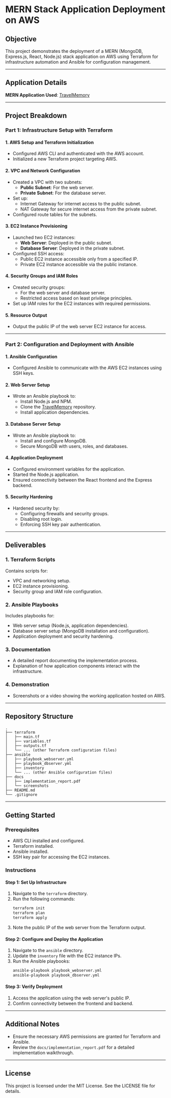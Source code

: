 # MERN Stack Application Deployment on AWS

## Objective
This project demonstrates the deployment of a MERN (MongoDB, Express.js, React, Node.js) stack application on AWS using Terraform for infrastructure automation and Ansible for configuration management.

---

## Application Details
**MERN Application Used**: [TravelMemory](https://github.com/UnpredictablePrashant/TravelMemory)

---

## Project Breakdown

### Part 1: Infrastructure Setup with Terraform

#### 1. AWS Setup and Terraform Initialization
- Configured AWS CLI and authenticated with the AWS account.
- Initialized a new Terraform project targeting AWS.

#### 2. VPC and Network Configuration
- Created a VPC with two subnets:
  - **Public Subnet**: For the web server.
  - **Private Subnet**: For the database server.
- Set up:
  - Internet Gateway for internet access to the public subnet.
  - NAT Gateway for secure internet access from the private subnet.
- Configured route tables for the subnets.

#### 3. EC2 Instance Provisioning
- Launched two EC2 instances:
  - **Web Server**: Deployed in the public subnet.
  - **Database Server**: Deployed in the private subnet.
- Configured SSH access:
  - Public EC2 instance accessible only from a specified IP.
  - Private EC2 instance accessible via the public instance.

#### 4. Security Groups and IAM Roles
- Created security groups:
  - For the web server and database server.
  - Restricted access based on least privilege principles.
- Set up IAM roles for the EC2 instances with required permissions.

#### 5. Resource Output
- Output the public IP of the web server EC2 instance for access.

---

### Part 2: Configuration and Deployment with Ansible

#### 1. Ansible Configuration
- Configured Ansible to communicate with the AWS EC2 instances using SSH keys.

#### 2. Web Server Setup
- Wrote an Ansible playbook to:
  - Install Node.js and NPM.
  - Clone the [TravelMemory](https://github.com/UnpredictablePrashant/TravelMemory) repository.
  - Install application dependencies.

#### 3. Database Server Setup
- Wrote an Ansible playbook to:
  - Install and configure MongoDB.
  - Secure MongoDB with users, roles, and databases.

#### 4. Application Deployment
- Configured environment variables for the application.
- Started the Node.js application.
- Ensured connectivity between the React frontend and the Express backend.

#### 5. Security Hardening
- Hardened security by:
  - Configuring firewalls and security groups.
  - Disabling root login.
  - Enforcing SSH key pair authentication.

---

## Deliverables

### 1. Terraform Scripts
Contains scripts for:
- VPC and networking setup.
- EC2 instance provisioning.
- Security group and IAM role configuration.

### 2. Ansible Playbooks
Includes playbooks for:
- Web server setup (Node.js, application dependencies).
- Database server setup (MongoDB installation and configuration).
- Application deployment and security hardening.

### 3. Documentation
- A detailed report documenting the implementation process.
- Explanation of how application components interact with the infrastructure.

### 4. Demonstration
- Screenshots or a video showing the working application hosted on AWS.

---

## Repository Structure
```
.
├── terraform
│   ├── main.tf
│   ├── variables.tf
│   ├── outputs.tf
│   └── ... (other Terraform configuration files)
├── ansible
│   ├── playbook_webserver.yml
│   ├── playbook_dbserver.yml
│   ├── inventory
│   └── ... (other Ansible configuration files)
├── docs
│   ├── implementation_report.pdf
│   └── screenshots
├── README.md
└── .gitignore
```

---

## Getting Started

### Prerequisites
- AWS CLI installed and configured.
- Terraform installed.
- Ansible installed.
- SSH key pair for accessing the EC2 instances.

### Instructions

#### Step 1: Set Up Infrastructure
1. Navigate to the `terraform` directory.
2. Run the following commands:
   ```bash
   terraform init
   terraform plan
   terraform apply
   ```
3. Note the public IP of the web server from the Terraform output.

#### Step 2: Configure and Deploy the Application
1. Navigate to the `ansible` directory.
2. Update the `inventory` file with the EC2 instance IPs.
3. Run the Ansible playbooks:
   ```bash
   ansible-playbook playbook_webserver.yml
   ansible-playbook playbook_dbserver.yml
   ```

#### Step 3: Verify Deployment
1. Access the application using the web server's public IP.
2. Confirm connectivity between the frontend and backend.

---

## Additional Notes
- Ensure the necessary AWS permissions are granted for Terraform and Ansible.
- Review the `docs/implementation_report.pdf` for a detailed implementation walkthrough.

---

## License
This project is licensed under the MIT License. See the LICENSE file for details.
